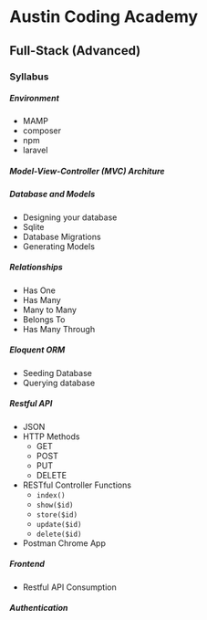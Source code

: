 # Austin Coding Academy
## Full-Stack (Advanced)
### Syllabus
##### Environment
* MAMP
* composer
* npm
* laravel

##### Model-View-Controller (MVC) Architure

##### Database and Models
* Designing your database
* Sqlite
* Database Migrations
* Generating Models

##### Relationships
* Has One
* Has Many
* Many to Many
* Belongs To
* Has Many Through

##### Eloquent ORM
* Seeding Database
* Querying database

##### Restful API
* JSON
* HTTP Methods
  * GET
  * POST
  * PUT
  * DELETE
* RESTful Controller Functions
  * `index()`
  * `show($id)`
  * `store($id)`
  * `update($id)`
  * `delete($id)`
* Postman Chrome App

##### Frontend
* Restful API Consumption

##### Authentication